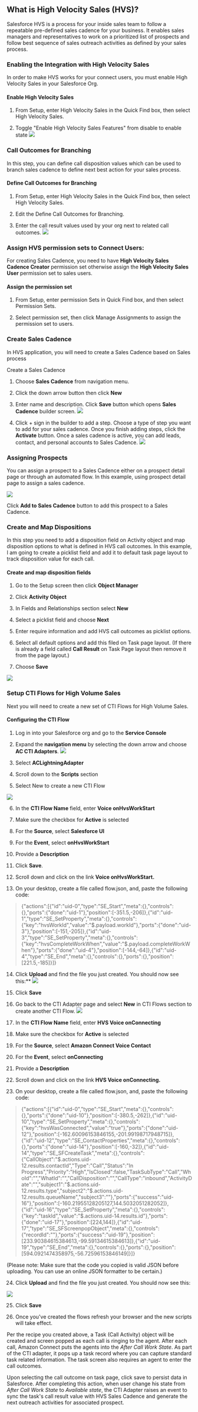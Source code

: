 What is High Velocity Sales (HVS)?
----------------------------------

Salesforce HVS is a process for your inside sales team to follow a
repeatable pre-defined sales cadence for your business. It enables sales
managers and representatives to work on a prioritized list of prospects
and follow best sequence of sales outreach activities as defined by your
sales process.

### Enabling the Integration with High Velocity Sales

In order to make HVS works for your connect users, you must enable High
Velocity Sales in your Salesforce Org.

#### Enable High Velocity Sales

1.  From Setup, enter High Velocity Sales in the Quick Find box, then
    select High Velocity Sales.

2.  Toggle "Enable High Velocity Sales Features" from disable to enable
    state
    <img src="../media/image249.png" />

### Call Outcomes for Branching

In this step, you can define call disposition values which can be used
to branch sales cadence to define next best action for your sales
process.

#### Define Call Outcomes for Branching

1.  From Setup, enter High Velocity Sales in the Quick Find box, then
    select High Velocity Sales.

2.  Edit the Define Call Outcomes for Branching.

3.  Enter the call result values used by your org next to related call
    outcomes.
    <img src="../media/image250.png" />

### Assign HVS permission sets to Connect Users:

For creating Sales Cadence, you need to have **High Velocity Sales
Cadence Creator** permission set otherwise assign the **High Velocity
Sales User** permission set to sales users.

#### Assign the permission set

1.  From Setup, enter permission Sets in Quick Find box, and then select
    Permission Sets.

2.  Select permission set, then click Manage Assignments to assign the
    permission set to users.

### Create Sales Cadence

In HVS application, you will need to create a Sales Cadence based on
Sales process

Create a Sales Cadence

1.  Choose **Sales Cadence** from navigation menu.

2.  Click the down arrow button then click **New**

3.  Enter name and description. Click **Save** button which opens
    **Sales Cadence** builder screen.
    <img src="../media/image251.png" />

4.  Click + sign in the builder to add a step. Choose a type of step you
    want to add for your sales cadence. Once you finish adding steps,
    click the **Activate** button. Once a sales cadence is active, you
    can add leads, contact, and personal accounts to Sales Cadence.
    <img src="../media/image252.png" />

### Assigning Prospects

You can assign a prospect to a Sales Cadence either on a prospect detail
page or through an automated flow. In this example, using prospect
detail page to assign a sales cadence.

<img src="../media/image253.png" />

Click **Add to Sales Cadence** button to add this prospect to a Sales
Cadence.

### Create and Map Dispositions

In this step you need to add a disposition field on Activity object and
map disposition options to what is defined in HVS call outcomes. In this
example, I am going to create a picklist field and add it to default
task page layout to track disposition value for each call.

#### Create and map disposition fields

1.  Go to the Setup screen then click **Object Manager**

2.  Click **Activity Object**

3.  In Fields and Relationships section select **New**

4.  Select a picklist field and choose **Next**

5.  Enter require information and add HVS call outcomes as picklist
    options.

6.  Select all default options and add this filed on Task page layout.
    (If there is already a field called **Call Result** on Task Page
    layout then remove it from the page layout.)

7.  Choose **Save**
<img src="../media/image254.png" />

### Setup CTI Flows for High Volume Sales

Next you will need to create a new set of CTI Flows for High Volume
Sales.

#### Configuring the CTI Flow

1.  Log in into your Salesforce org and go to the **Service Console**

2.  Expand the **navigation menu** by selecting the down arrow and
    choose **AC CTI Adapters**.
    <img src="../media/image114.png" />

3.  Select **ACLightningAdapter**

4.  Scroll down to the **Scripts** section

5.  Select New to create a new CTI Flow
<img src="../media/image255.png" />

6.  In the **CTI Flow Name** field, enter **Voice onHvsWorkStart**

7.  Make sure the checkbox for **Active** is selected

8.  For the **Source**, select **Salesforce UI**

9.  For the **Event**, select **onHvsWorkStart**

10. Provide a **Description**

11. Click **Save**.

12. Scroll down and click on the link **Voice onHvsWorkStart.**

13. On your desktop, create a file called flow.json, and, paste the
    following code:

> {\"actions\":\[{\"id\":\"uid-0\",\"type\":\"SE_Start\",\"meta\":{},\"controls\":{},\"ports\":{\"done\":\"uid-1\"},\"position\":\[-351.5,-206\]},{\"id\":\"uid-1\",\"type\":\"SE_SetProperty\",\"meta\":{},\"controls\":{\"key\":\"hvsWorkId\",\"value\":\"\$.payload.workId\"},\"ports\":{\"done\":\"uid-3\"},\"position\":\[-151,-205\]},{\"id\":\"uid-3\",\"type\":\"SE_SetProperty\",\"meta\":{},\"controls\":{\"key\":\"hvsCompleteWorkWhen\",\"value\":\"\$.payload.completeWorkWhen\"},\"ports\":{\"done\":\"uid-4\"},\"position\":\[-144,-64\]},{\"id\":\"uid-4\",\"type\":\"SE_End\",\"meta\":{},\"controls\":{},\"ports\":{},\"position\":\[221.5,-185\]}\]}

14. Click **Upload** and find the file you just created. You should now
    see this:**
    <img src="../media/image256.png" />

15. Click **Save**

16. Go back to the CTI Adapter page and select **New** in CTI Flows
    section to create another CTI Flow.
    <img src="../media/image255.png" />

17. In the **CTI Flow Name** field, enter **HVS Voice onConnecting**

18. Make sure the checkbox for **Active** is selected

19. For the **Source**, select **Amazon Connect Voice Contact**

20. For the **Event**, select **onConnecting**

21. Provide a **Description**

22. Scroll down and click on the link **HVS Voice onConnecting.**

23. On your desktop, create a file called flow.json, and, paste the
    following code:

> {\"actions\":\[{\"id\":\"uid-0\",\"type\":\"SE_Start\",\"meta\":{},\"controls\":{},\"ports\":{\"done\":\"uid-10\"},\"position\":\[-380.5,-262\]},{\"id\":\"uid-10\",\"type\":\"SE_SetProperty\",\"meta\":{},\"controls\":{\"key\":\"hvsWasConnected\",\"value\":\"true\"},\"ports\":{\"done\":\"uid-12\"},\"position\":\[-162.60096153846155,-201.99198717948715\]},{\"id\":\"uid-12\",\"type\":\"SE_ContactProperties\",\"meta\":{},\"controls\":{},\"ports\":{\"done\":\"uid-14\"},\"position\":\[-160,-32\]},{\"id\":\"uid-14\",\"type\":\"SE_SFCreateTask\",\"meta\":{},\"controls\":{\"CallObject\":\"\$.actions.uid-12.results.contactId\",\"Type\":\"Call\",\"Status\":\"In
> Progress\",\"Priority\":\"High\",\"IsClosed\":false,\"TaskSubType\":\"Call\",\"WhoId\":\"\",\"WhatId\":\"\",\"CallDisposition\":\"\",\"CallType\":\"inbound\",\"ActivityDate\":\"\",\"subject1\":\"\$.actions.uid-12.results.type\",\"subject2\":\"\$.actions.uid-12.results.queueName\",\"subject3\":\"\"},\"ports\":{\"success\":\"uid-16\"},\"position\":\[-160.21955128205127,144.5032051282052\]},{\"id\":\"uid-16\",\"type\":\"SE_SetProperty\",\"meta\":{},\"controls\":{\"key\":\"taskId\",\"value\":\"\$.actions.uid-14.results.id\"},\"ports\":{\"done\":\"uid-17\"},\"position\":\[224,144\]},{\"id\":\"uid-17\",\"type\":\"SE_SFScreenpopObject\",\"meta\":{},\"controls\":{\"recordId\":\"\"},\"ports\":{\"success\":\"uid-19\"},\"position\":\[233.90384615384613,-99.59134615384613\]},{\"id\":\"uid-19\",\"type\":\"SE_End\",\"meta\":{},\"controls\":{},\"ports\":{},\"position\":\[594.0921474358975,-56.72596153846149\]}\]}

(Please note: Make sure that the code you copied is valid JSON before
uploading. You can use an online JSON formatter to be certain.)

24. Click **Upload** and find the file you just created. You should now
    see this:

<img src="../media/image257.png" />

25. Click **Save**

26. Once you've created the flows refresh your browser and the new
    scripts will take effect.

Per the recipe you created above, a Task (Call Activity) object will
be created and screen popped as each call is ringing to the agent.
After each call, Amazon Connect puts the agents into the *After Call
Work State*. As part of the CTI adapter, it pops up a task record
where you can capture standard task related information. The task
screen also requires an agent to enter the call outcomes.

Upon selecting the call outcome on task page, click save to persist
data in Salesforce. After completing this action, when user change his
state from *After Call Work State* to *Available state*, the CTI
Adapter raises an event to sync the task's call result value with HVS
Sales Cadence and generate the next outreach activities for associated
prospect.
